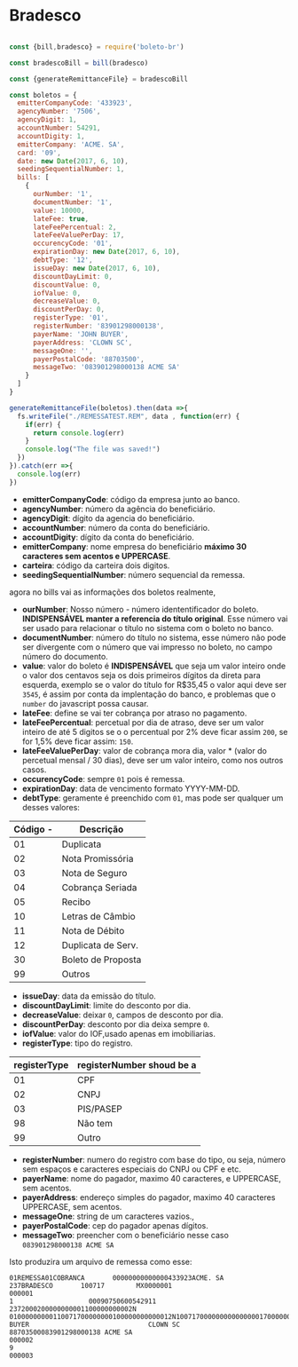 # Bradesco

```js

const {bill,bradesco} = require('boleto-br')

const bradescoBill = bill(bradesco)

const {generateRemittanceFile} = bradescoBill

const boletos = {
  emitterCompanyCode: '433923',
  agencyNumber: '7506',
  agencyDigit: 1,
  accountNumber: 54291,
  accountDigity: 1,
  emitterCompany: 'ACME. SA',
  card: '09',
  date: new Date(2017, 6, 10),
  seedingSequentialNumber: 1,
  bills: [
    {
      ourNumber: '1',
      documentNumber: '1',
      value: 10000,
      lateFee: true,
      lateFeePercentual: 2,
      lateFeeValuePerDay: 17,
      occurencyCode: '01',
      expirationDay: new Date(2017, 6, 10),
      debtType: '12',
      issueDay: new Date(2017, 6, 10),
      discountDayLimit: 0,
      discountValue: 0,
      iofValue: 0,
      decreaseValue: 0,
      discountPerDay: 0,
      registerType: '01',
      registerNumber: '83901298000138',
      payerName: 'JOHN BUYER',
      payerAddress: 'CLOWN SC',
      messageOne: '',
      payerPostalCode: '88703500',
      messageTwo: '083901298000138 ACME SA'
    }
  ]
}

generateRemittanceFile(boletos).then(data =>{
  fs.writeFile("./REMESSATEST.REM", data , function(err) {
    if(err) {
      return console.log(err)
    }
    console.log("The file was saved!")
  })
}).catch(err =>{
  console.log(err)
})

```
- **emitterCompanyCode**: código da empresa junto ao banco.
- **agencyNumber**: número da agência do beneficiário.
- **agencyDigit**: dígito da agencia do beneficiário.
- **accountNumber**: número da conta do beneficiário.
- **accountDigity**: dígito da conta do beneficiário.
- **emitterCompany**: nome empresa do beneficiário  **máximo 30 caracteres sem acentos e UPPERCASE**.
- **carteira**: código da carteira dois digitos.
- **seedingSequentialNumber**: número sequencial da remessa.

agora no bills vai as informações dos boletos realmente,

- **ourNumber**: Nosso número - número idententificador do boleto.
 **INDISPENSÁVEL manter a referencia do título original**.
 Esse número vai ser usado para relacionar o título no sistema com
 o boleto no banco.
- **documentNumber**: número do título no sistema, esse número
 não pode ser divergente com o número que vai impresso no boleto, no campo
 número do documento.
- **value**: valor do boleto é **INDISPENSÁVEL** que seja um valor inteiro
 onde o valor dos centavos seja os dois primeiros dígitos da direta para esquerda,
 exemplo se o valor do título for R$35,45 o valor aqui deve ser `3545`, é assim
 por conta da implentação do banco, e problemas que o `number` do javascript possa
 causar.
- **lateFee**: define se vai ter cobrança por atraso no pagamento.
- **lateFeePercentual**: percetual por dia de atraso, deve ser um valor inteiro
  de até 5 digitos se o o percentual por 2% deve ficar assim `200`, se for 1,5%
  deve ficar assim: `150`.
- **lateFeeValuePerDay**: valor de cobrança mora dia, valor * (valor do percetual mensal / 30 dias),
  deve ser um valor inteiro, como nos outros casos.
- **occurencyCode**: sempre `01` pois é remessa.
- **expirationDay**: data de vencimento formato YYYY-MM-DD.
- **debtType**: geramente é preenchido com `01`, mas pode ser qualquer um desses valores:

| Código -| Descrição          |
|---------|--------------------|
| 01      | Duplicata          |
| 02      | Nota Promissória   |
| 03      | Nota de Seguro     |
| 04      | Cobrança Seriada   |
| 05      | Recibo             |
| 10      | Letras de Câmbio   |
| 11      | Nota de Débito     |
| 12      | Duplicata de Serv. |
| 30      | Boleto de Proposta |
| 99      | Outros             |

- **issueDay**: data da emissão do título.
- **discountDayLimit**: limite do desconto por dia.
- **decreaseValue**: deixar `0`, campos de desconto por dia.
- **discountPerDay**: desconto por dia deixa sempre `0`.
- **iofValue**: valor do IOF,usado apenas em imobiliarias.
- **registerType**: tipo do registro.

| registerType |  registerNumber shoud be  a |
|--------------| ----------------------------|
| 01           |  CPF                        |
| 02           |  CNPJ                       |
| 03           |  PIS/PASEP                  |
| 98           |  Não tem                    |
| 99           |  Outro                      |

- **registerNumber**: numero do registro com base do tipo, ou seja, número sem
 espaços e caracteres especiais do CNPJ ou CPF e etc.
- **payerName**: nome do pagador, maximo 40 caracteres, e UPPERCASE, sem acentos.
- **payerAddress**: endereço simples do pagador, maximo 40 caracteres UPPERCASE,
sem acentos.
- **messageOne**: string de um caracteres vazios.,
- **payerPostalCode**: cep do pagador apenas dígitos.
- **messageTwo**: preencher com o beneficiário nesse caso `083901298000138 ACME SA`


Isto produzira um arquivo de remessa como esse:

```
01REMESSA01COBRANCA       00000000000000433923ACME. SA                      237BRADESCO       100717        MX0000001                                                                                                                                                                                                                                                                                     000001
1                   00090750600542911                         2372000200000000001100000000002N              01000000000110071700000000100000000000012N100717000000000000000170000000000000000000000000000000000000000000000183901298000138JOHN BUYER                              CLOWN SC                                            88703500083901298000138 ACME SA                                     000002
9                                                                                                                                                                                                                                                                                                                                                                                                         000003
```


